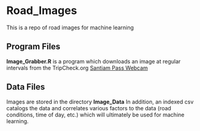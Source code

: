 # Road_Images
This is a repo of road images for machine learning 

## Program Files
__Image_Grabber.R__ is a program which downloads an image at regular intervals from the TripCheck.org [Santiam Pass Webcam](http://tripcheck.com/RoadCams/cams/Santiam%20Pass_pid2728.JPG?rand=567)  
  
## Data Files  
Images are stored in the directory __Image\_Data__
In addition, an indexed csv catalogs the data and correlates various factors to the data (road conditions, time of day, etc.) which will ultimately be used for machine learning.  

